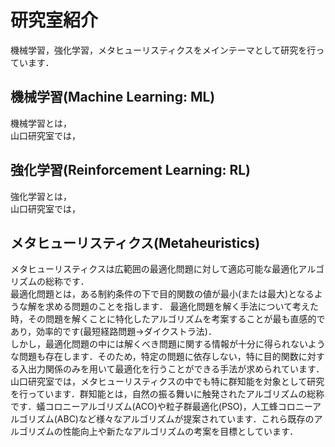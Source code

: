 # 研究室紹介

機械学習，強化学習，メタヒューリスティクスをメインテーマとして研究を行っています．

## 機械学習(Machine Learning: ML)
機械学習とは，  
山口研究室では，

## 強化学習(Reinforcement Learning: RL)
強化学習とは，  
山口研究室では，

## メタヒューリスティクス(Metaheuristics)
メタヒューリスティクスは広範囲の最適化問題に対して適応可能な最適化アルゴリズムの総称です．  
最適化問題とは，ある制約条件の下で目的関数の値が最小(または最大)となるような解を求める問題のことを指します．
最適化問題を解く手法について考えた時，その問題を解くことに特化したアルゴリズムを考案することが最も直感的であり，効率的です(最短経路問題→ダイクストラ法)．  
しかし，最適化問題の中には解くべき問題に関する情報が十分に得られないような問題も存在します．そのため，特定の問題に依存しない，特に目的関数に対する入出力関係のみを用いて最適化を行うことができる手法が求められています．  
山口研究室では，メタヒューリスティクスの中でも特に群知能を対象として研究を行っています．群知能とは，自然の振る舞いに触発されたアルゴリズムの総称です．蟻コロニーアルゴリズム(ACO)や粒子群最適化(PSO)，人工蜂コロニーアルゴリズム(ABC)など様々なアルゴリズムが提案されています．これら既存のアルゴリズムの性能向上や新たなアルゴリズムの考案を目標としています．

